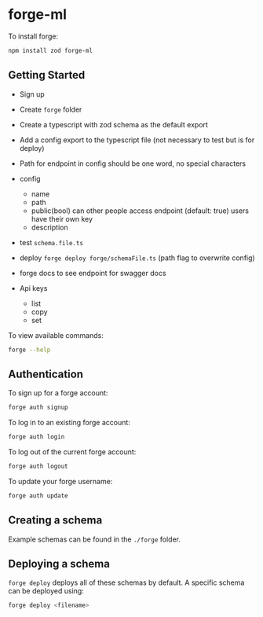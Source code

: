 # forge-ml

To install forge:

```bash
npm install zod forge-ml
```

## Getting Started

- Sign up
- Create `forge` folder
- Create a typescript with zod schema as the default export
- Add a config export to the typescript file (not necessary to test but is for deploy)
- Path for endpoint in config should be one word, no special characters
- config
  - name
  - path
  - public(bool) can other people access endpoint (default: true) users have their own key
  - description
- test `schema.file.ts`
- deploy `forge deploy forge/schemaFile.ts` (path flag to overwrite config)
- forge docs to see endpoint for swagger docs

- Api keys
  - list
  - copy
  - set

To view available commands:

```bash
forge --help
```

## Authentication

To sign up for a forge account:

```bash
forge auth signup
```

To log in to an existing forge account:

```bash
forge auth login
```

To log out of the current forge account:

```bash
forge auth logout
```

To update your forge username:

```bash
forge auth update
```

## Creating a schema

Example schemas can be found in the `./forge` folder.

## Deploying a schema

 `forge deploy` deploys all of these schemas by default. A specific schema can be deployed using:

```bash
forge deploy <filename>
```
